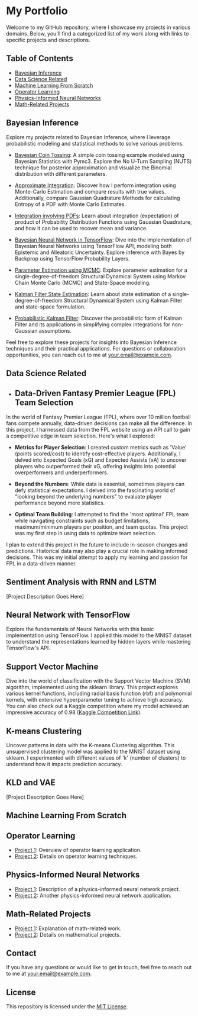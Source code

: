 
# My Portfolio

Welcome to my GitHub repository, where I showcase my projects in various domains. Below, you'll find a categorized list of my work along with links to specific projects and descriptions.

## Table of Contents

- [Bayesian Inference](#bayesian-inference)
- [Data Science Related](#data-science-related)
- [Machine Learning From Scratch](#machine-learning-from-scratch)
- [Operator Learning](#operator-learning)
- [Physics-Informed Neural Networks](#physics-informed-neural-networks)
- [Math-Related Projects](#math-related-projects)


## Bayesian Inference

Explore my projects related to Bayesian Inference, where I leverage probabilistic modeling and statistical methods to solve various problems.

- [Bayesian Coin Tossing](./Bayesian%20Inference/Bayesian%20Coin%20Tossing.ipynb): A simple coin tossing example modeled using Bayesian Statistics with Pymc3. Explore the No U-Turn Sampling (NUTS) technique for posterior approximation and visualize the Binomial distribution with different parameters.

- [Approximate Integration](./Bayesian%20Inference/Approximate%20Integration.ipynb): Discover how I perform integration using Monte-Carlo Estimation and compare results with true values. Additionally, compare Gaussian Quadrature Methods for calculating Entropy of a PDF with Monte Carlo Estimates.

- [Integration involving PDFs](./Bayesian%20Inference/Integration%20involving%20PDFs.ipynb): Learn about integration (expectation) of product of Probability Distribution Functions using Gaussian Quadrature, and how it can be used to recover mean and variance.

- [Bayesian Neural Network in TensorFlow](./Bayesian%20Inference/Bayesian%20Neural%20Network%20in%20TensorFlow.ipynb): Dive into the implementation of Bayesian Neural Networks using TensorFlow API, modeling both Epistemic and Alleatoric Uncertainty. Explore inference with Bayes by Backprop using TensorFlow Probability Layers.

- [Parameter Estimation using MCMC](./Bayesian%20Inference/Parameter%20Estimation%20using%20MCMC.ipynb): Explore parameter estimation for a single-degree-of-freedom Structural Dynamical System using Markov Chain Monte Carlo (MCMC) and State-Space modeling.

- [Kalman Filter State Estimation](./Bayesian%20Inference/Kalman%20Filter%20State%20Estimation.ipynb): Learn about state estimation of a single-degree-of-freedom Structural Dynamical System using Kalman Filter and state-space formulation.

- [Probabilistic Kalman Filter](./Bayesian%20Inference/Probabilistic%20Kalman%20Filter.ipynb): Discover the probabilistic form of Kalman Filter and its applications in simplifying complex integrations for non-Gaussian assumptions.

Feel free to explore these projects for insights into Bayesian Inference techniques and their practical applications. For questions or collaboration opportunities, you can reach out to me at [your.email@example.com](mailto:your.email@example.com).


## Data Science Related

- ## Data-Driven Fantasy Premier League (FPL) Team Selection

In the world of Fantasy Premier League (FPL), where over 10 million football fans compete annually, data-driven decisions can make all the difference. In this project, I harnessed data from the FPL website using an API call to gain a competitive edge in team selection. Here's what I explored:

- **Metrics for Player Selection**: I created custom metrics such as 'Value' (points scored/cost) to identify cost-effective players. Additionally, I delved into Expected Goals (xG) and Expected Assists (xA) to uncover players who outperformed their xG, offering insights into potential overperformers and underperformers.

- **Beyond the Numbers**: While data is essential, sometimes players can defy statistical expectations. I delved into the fascinating world of "looking beyond the underlying numbers" to evaluate player performance beyond mere statistics. 

- **Optimal Team Building**: I attempted to find the 'most optimal' FPL team while navigating constraints such as budget limitations, maximum/minimum players per position, and team quotas. This project was my first step in using data to optimize team selection.

I plan to extend this project in the future to include in-season changes and predictions. Historical data may also play a crucial role in making informed decisions. This was my initial attempt to apply my learning and passion for FPL in a data-driven manner.

## Sentiment Analysis with RNN and LSTM

[Project Description Goes Here]

## Neural Network with TensorFlow

Explore the fundamentals of Neural Networks with this basic implementation using TensorFlow. I applied this model to the MNIST dataset to understand the representations learned by hidden layers while mastering TensorFlow's API.

## Support Vector Machine

Dive into the world of classification with the Support Vector Machine (SVM) algorithm, implemented using the sklearn library. This project explores various kernel functions, including radial basis function (rbf) and polynomial kernels, with extensive hyperparameter tuning to achieve high accuracy. You can also check out a Kaggle competition where my model achieved an impressive accuracy of 0.98 ([Kaggle Competition Link](https://www.kaggle.com/competitions/ell-784-assignment-2/leaderboard)).

## K-means Clustering

Uncover patterns in data with the K-means Clustering algorithm. This unsupervised clustering model was applied to the MNIST dataset using sklearn. I experimented with different values of 'k' (number of clusters) to understand how it impacts prediction accuracy.

## KLD and VAE

[Project Description Goes Here]

## Machine Learning From Scratch


## Operator Learning

- [Project 1](./Operator%20Learning/Project1.ipynb): Overview of operator learning application.
- [Project 2](./Operator%20Learning/Project2.ipynb): Details on operator learning techniques.

## Physics-Informed Neural Networks

- [Project 1](./Physics%20Informed%20NN/Project1.ipynb): Description of a physics-informed neural network project.
- [Project 2](./Physics%20Informed%20NN/Project2.ipynb): Another physics-informed neural network application.

## Math-Related Projects

- [Project 1](./Math%20Related%20Projects/Project1.ipynb): Explanation of math-related work.
- [Project 2](./Math%20Related%20Projects/Project2.ipynb): Details on mathematical projects.

## Contact

If you have any questions or would like to get in touch, feel free to reach out to me at [your.email@example.com](mailto:your.email@example.com).

## License

This repository is licensed under the [MIT License](./LICENSE).
